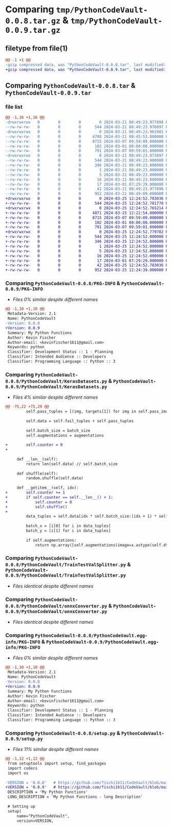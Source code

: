 # Comparing `tmp/PythonCodeVault-0.0.8.tar.gz` & `tmp/PythonCodeVault-0.0.9.tar.gz`

## filetype from file(1)

```diff
@@ -1 +1 @@
-gzip compressed data, was "PythonCodeVault-0.0.8.tar", last modified: Thu Mar 21 08:49:23 2024, max compression
+gzip compressed data, was "PythonCodeVault-0.0.9.tar", last modified: Mon Mar 25 12:24:52 2024, max compression
```

## Comparing `PythonCodeVault-0.0.8.tar` & `PythonCodeVault-0.0.9.tar`

### file list

```diff
@@ -1,16 +1,16 @@
-drwxrwxrwx   0        0        0        0 2024-03-21 08:49:23.977898 PythonCodeVault-0.0.8/
--rw-rw-rw-   0        0        0      544 2024-03-21 08:49:23.976897 PythonCodeVault-0.0.8/PKG-INFO
-drwxrwxrwx   0        0        0        0 2024-03-21 08:49:23.963901 PythonCodeVault-0.0.8/PythonCodeVault/
--rw-rw-rw-   0        0        0     4708 2024-03-21 08:45:53.000000 PythonCodeVault-0.0.8/PythonCodeVault/KerasDatasets.py
--rw-rw-rw-   0        0        0     8715 2024-03-07 09:59:09.000000 PythonCodeVault-0.0.8/PythonCodeVault/TrainTestValSplitter.py
--rw-rw-rw-   0        0        0      102 2024-03-01 08:00:08.000000 PythonCodeVault-0.0.8/PythonCodeVault/__init__.py
--rw-rw-rw-   0        0        0      791 2024-03-07 09:59:01.000000 PythonCodeVault-0.0.8/PythonCodeVault/onnxConverter.py
-drwxrwxrwx   0        0        0        0 2024-03-21 08:49:23.973897 PythonCodeVault-0.0.8/PythonCodeVault.egg-info/
--rw-rw-rw-   0        0        0      544 2024-03-21 08:49:23.000000 PythonCodeVault-0.0.8/PythonCodeVault.egg-info/PKG-INFO
--rw-rw-rw-   0        0        0      346 2024-03-21 08:49:23.000000 PythonCodeVault-0.0.8/PythonCodeVault.egg-info/SOURCES.txt
--rw-rw-rw-   0        0        0        1 2024-03-21 08:49:23.000000 PythonCodeVault-0.0.8/PythonCodeVault.egg-info/dependency_links.txt
--rw-rw-rw-   0        0        0        5 2024-03-21 08:49:23.000000 PythonCodeVault-0.0.8/PythonCodeVault.egg-info/requires.txt
--rw-rw-rw-   0        0        0       16 2024-03-21 08:49:23.000000 PythonCodeVault-0.0.8/PythonCodeVault.egg-info/top_level.txt
--rw-rw-rw-   0        0        0       17 2024-03-01 07:29:29.000000 PythonCodeVault-0.0.8/README.md
--rw-rw-rw-   0        0        0       42 2024-03-21 08:49:23.977898 PythonCodeVault-0.0.8/setup.cfg
--rw-rw-rw-   0        0        0      952 2024-03-21 08:49:09.000000 PythonCodeVault-0.0.8/setup.py
+drwxrwxrwx   0        0        0        0 2024-03-25 12:24:52.783036 PythonCodeVault-0.0.9/
+-rw-rw-rw-   0        0        0      544 2024-03-25 12:24:52.781770 PythonCodeVault-0.0.9/PKG-INFO
+drwxrwxrwx   0        0        0        0 2024-03-25 12:24:52.765214 PythonCodeVault-0.0.9/PythonCodeVault/
+-rw-rw-rw-   0        0        0     4871 2024-03-25 12:22:54.000000 PythonCodeVault-0.0.9/PythonCodeVault/KerasDatasets.py
+-rw-rw-rw-   0        0        0     8715 2024-03-07 09:59:09.000000 PythonCodeVault-0.0.9/PythonCodeVault/TrainTestValSplitter.py
+-rw-rw-rw-   0        0        0      102 2024-03-01 08:00:08.000000 PythonCodeVault-0.0.9/PythonCodeVault/__init__.py
+-rw-rw-rw-   0        0        0      791 2024-03-07 09:59:01.000000 PythonCodeVault-0.0.9/PythonCodeVault/onnxConverter.py
+drwxrwxrwx   0        0        0        0 2024-03-25 12:24:52.779782 PythonCodeVault-0.0.9/PythonCodeVault.egg-info/
+-rw-rw-rw-   0        0        0      544 2024-03-25 12:24:52.000000 PythonCodeVault-0.0.9/PythonCodeVault.egg-info/PKG-INFO
+-rw-rw-rw-   0        0        0      346 2024-03-25 12:24:52.000000 PythonCodeVault-0.0.9/PythonCodeVault.egg-info/SOURCES.txt
+-rw-rw-rw-   0        0        0        1 2024-03-25 12:24:52.000000 PythonCodeVault-0.0.9/PythonCodeVault.egg-info/dependency_links.txt
+-rw-rw-rw-   0        0        0        5 2024-03-25 12:24:52.000000 PythonCodeVault-0.0.9/PythonCodeVault.egg-info/requires.txt
+-rw-rw-rw-   0        0        0       16 2024-03-25 12:24:52.000000 PythonCodeVault-0.0.9/PythonCodeVault.egg-info/top_level.txt
+-rw-rw-rw-   0        0        0       17 2024-03-01 07:29:29.000000 PythonCodeVault-0.0.9/README.md
+-rw-rw-rw-   0        0        0       42 2024-03-25 12:24:52.783036 PythonCodeVault-0.0.9/setup.cfg
+-rw-rw-rw-   0        0        0      952 2024-03-25 12:24:39.000000 PythonCodeVault-0.0.9/setup.py
```

### Comparing `PythonCodeVault-0.0.8/PKG-INFO` & `PythonCodeVault-0.0.9/PKG-INFO`

 * *Files 0% similar despite different names*

```diff
@@ -1,10 +1,10 @@
 Metadata-Version: 2.1
 Name: PythonCodeVault
-Version: 0.0.8
+Version: 0.0.9
 Summary: My Python Functions
 Author: Kevin Fischer
 Author-email: <kevinfischer1611@gmail.com>
 Keywords: python
 Classifier: Development Status :: 1 - Planning
 Classifier: Intended Audience :: Developers
 Classifier: Programming Language :: Python :: 3
```

### Comparing `PythonCodeVault-0.0.8/PythonCodeVault/KerasDatasets.py` & `PythonCodeVault-0.0.9/PythonCodeVault/KerasDatasets.py`

 * *Files 4% similar despite different names*

```diff
@@ -75,22 +75,29 @@
         self.pass_tuples = [(img, targets[1]) for img in self.pass_images]
 
         self.data = self.fail_tuples + self.pass_tuples
         
         self.batch_size = batch_size
         self.augmentations = augmentations
 
+        self.counter = 0
+
 
     def __len__(self):
         return len(self.data) // self.batch_size
 
     def shuffle(self):
         random.shuffle(self.data)        
 
     def __getitem__(self, idx):
+        self.counter += 1
+        if self.counter == self.__len__() + 1:
+            self.counter = 0
+            self.shuffle()
+
         data_tuples = self.data[idx * self.batch_size:(idx + 1) * self.batch_size]
 
         batch_x = [i[0] for i in data_tuples]
         batch_y = [i[1] for i in data_tuples]
 
         if self.augmentations: 
             return np.array([self.augmentations(image=x.astype(self.dtype))["image"] for x in batch_x]), np.array(batch_y).astype(self.dtype)
```

### Comparing `PythonCodeVault-0.0.8/PythonCodeVault/TrainTestValSplitter.py` & `PythonCodeVault-0.0.9/PythonCodeVault/TrainTestValSplitter.py`

 * *Files identical despite different names*

### Comparing `PythonCodeVault-0.0.8/PythonCodeVault/onnxConverter.py` & `PythonCodeVault-0.0.9/PythonCodeVault/onnxConverter.py`

 * *Files identical despite different names*

### Comparing `PythonCodeVault-0.0.8/PythonCodeVault.egg-info/PKG-INFO` & `PythonCodeVault-0.0.9/PythonCodeVault.egg-info/PKG-INFO`

 * *Files 0% similar despite different names*

```diff
@@ -1,10 +1,10 @@
 Metadata-Version: 2.1
 Name: PythonCodeVault
-Version: 0.0.8
+Version: 0.0.9
 Summary: My Python Functions
 Author: Kevin Fischer
 Author-email: <kevinfischer1611@gmail.com>
 Keywords: python
 Classifier: Development Status :: 1 - Planning
 Classifier: Intended Audience :: Developers
 Classifier: Programming Language :: Python :: 3
```

### Comparing `PythonCodeVault-0.0.8/setup.py` & `PythonCodeVault-0.0.9/setup.py`

 * *Files 11% similar despite different names*

```diff
@@ -1,12 +1,12 @@
 from setuptools import setup, find_packages
 import codecs
 import os
 
-VERSION = '0.0.8'   # https://github.com/fischi1611/CodeVault/blob/main/Coding/Python/PyPI/Publish_Package.md
+VERSION = '0.0.9'   # https://github.com/fischi1611/CodeVault/blob/main/Coding/Python/PyPI/Publish_Package.md
 DESCRIPTION = 'My Python Functions'
 LONG_DESCRIPTION = 'My Python Functions - long Description'
 
 # Setting up
 setup(
     name="PythonCodeVault",
     version=VERSION,
```

